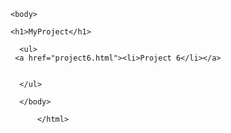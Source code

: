 <!DOCTYPE  html>

<html>
  
  <title>
    <head>My Webstite</head>
    </title>
    
    <body>
    
    <h1>MyProject</h1>
   
      <ul>
     <a href="project6.html"><li>Project 6</li></a>
    
       
      </ul>    
       
      </body>

          </html>
